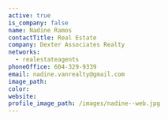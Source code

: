 ```yaml
---
active: true
is_company: false
name: Nadine Ramos
contactTitle: Real Estate
company: Dexter Associates Realty
networks:
  - realestateagents
phoneOffice: 604-329-9339
email: nadine.vanrealty@gmail.com
image_path:
color:
website:
profile_image_path: /images/nadine--web.jpg
---
```



